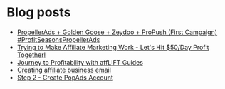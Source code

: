 # Blog posts
<!-- BLOG-POST-LIST:START -->
- [PropellerAds + Golden Goose + Zeydoo + ProPush &lpar;First Campaign&rpar; #ProfitSeasonsPropellerAds](https://afflift.com/f/threads/propellerads-golden-goose-zeydoo-propush-first-campaign-profitseasonspropellerads.10123/)
- [Trying to Make Affiliate Marketing Work - Let&#39;s Hit $50/Day Profit Together!](https://afflift.com/f/threads/trying-to-make-affiliate-marketing-work-lets-hit-50-day-profit-together.9815/)
- [Journey to Profitability with affLIFT Guides](https://afflift.com/f/threads/journey-to-profitability-with-afflift-guides.10148/)
- [Creating affiliate business email](https://afflift.com/f/threads/creating-affiliate-business-email.10159/)
- [Step 2 - Create PopAds Account](https://afflift.com/f/threads/step-2-create-popads-account.2939/)
<!-- BLOG-POST-LIST:END -->
